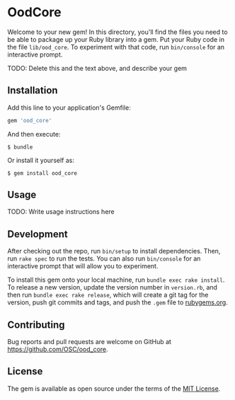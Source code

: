 # OodCore

Welcome to your new gem! In this directory, you'll find the files you need to
be able to package up your Ruby library into a gem. Put your Ruby code in the
file `lib/ood_core`. To experiment with that code, run `bin/console` for an
interactive prompt.

TODO: Delete this and the text above, and describe your gem

## Installation

Add this line to your application's Gemfile:

```ruby
gem 'ood_core'
```

And then execute:

    $ bundle

Or install it yourself as:

    $ gem install ood_core

## Usage

TODO: Write usage instructions here

## Development

After checking out the repo, run `bin/setup` to install dependencies. Then, run
`rake spec` to run the tests. You can also run `bin/console` for an interactive
prompt that will allow you to experiment.

To install this gem onto your local machine, run `bundle exec rake install`. To
release a new version, update the version number in `version.rb`, and then run
`bundle exec rake release`, which will create a git tag for the version, push
git commits and tags, and push the `.gem` file to
[rubygems.org](https://rubygems.org).

## Contributing

Bug reports and pull requests are welcome on GitHub at
https://github.com/OSC/ood_core.


## License

The gem is available as open source under the terms of the [MIT
License](http://opensource.org/licenses/MIT).

